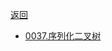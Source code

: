 
[返回](doc/leedcode题解/README.md)


- [0037.序列化二叉树](doc/leedcode题解/剑指offer/hard/0037.序列化二叉树.md#序列化二叉树)   



